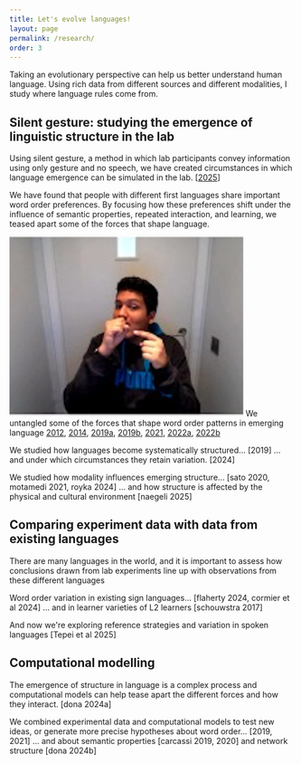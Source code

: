 ```yaml
---
title: Let's evolve languages!
layout: page
permalink: /research/
order: 3
---
```



Taking an evolutionary perspective can help us better understand human language. Using rich data from different sources and different modalities, I study where language rules come from.

## Silent gesture: studying the emergence of linguistic structure in the lab

Using silent gesture, a method in which lab participants convey information using only gesture and no speech, we have created circumstances in which language emergence can be simulated in the lab. [[2025](https://osf.io/preprints/psyarxiv/63dp5_v1)]

We have found that people with different first languages share important word order preferences. By focusing how these preferences shift under the influence of semantic properties, repeated interaction, and learning, we teased apart some of the forces that shape language. 

![example of silent gesture](images/ges-small1.png "silent gesture participant") We untangled some of the forces that shape word order patterns in emerging language [2012](https://www.lotpublications.nl/semantic-structures-communicative-principles-and-the-emergence-of-lan-semantic-structures-communicative-principles-and-the-emergence-of-language "My PhD thesis"), [2014](https://www.sciencedirect.com/science/article/pii/S0010027714000432), [2019a](https://doi-org.proxy.uba.uva.nl/10.1016/j.cognition.2019.05.001 "Cognition: Evolving artificial sign languages"), [2019b](https://doi.org/10.1111/cogs.12732 "Cognitive Science: Interpreting Silent gesture"), [2021](https://doi.org/10.1093/jole/lzaa010 "Journal of Language evolution"), [2022a](https://www.frontiersin.org/articles/10.3389/fpsyg.2022.805144/full "Frontiers in Psychology"), [2022b](https://www.sciencedirect.com/science/article/pii/S0010027722001949 "Cognition: From improv to learning")  

We studied how languages become systematically structured... [2019]
... and under which circumstances they retain variation. [2024]

We studied how modality influences emerging structure... [sato 2020, motamedi 2021, royka 2024]
... and how structure is affected by the physical and cultural environment [naegeli 2025]

## Comparing experiment data with data from existing languages

There are many languages in the world, and it is important to assess how conclusions drawn from lab experiments line up with observations from these different languages

Word order variation in existing sign languages... [flaherty 2024, cormier et al 2024]
... and in learner varieties of L2 learners [schouwstra 2017]

And now we're exploring reference strategies and variation in spoken languages [Tepei et al 2025]

## Computational modelling 
The emergence of structure in language is a complex process and computational models can help tease apart the different forces and how they interact. [dona 2024a] 

We combined experimental data and computational models to test new ideas, or generate more precise hypotheses about word order… [2019, 2021]
... and about semantic properties [carcassi 2019, 2020] and network structure [dona 2024b]

